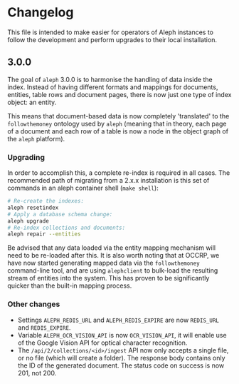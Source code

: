 # Changelog

This file is intended to make easier for operators of Aleph instances to follow
the development and perform upgrades to their local installation.

## 3.0.0

The goal of `aleph` 3.0.0 is to harmonise the handling of data inside the index.
Instead of having different formats and mappings for documents, entities, table
rows and document pages, there is now just one type of index object: an entity.

This means that document-based data is now completely 'translated' to the
`followthemoney` ontology used by `aleph` (meaning that in theory, each page of
a document and each row of a table is now a node in the object graph of the
`aleph` platform).

### Upgrading

In order to accomplish this, a complete re-index is required in all cases. The
recommended path of migrating from a 2.x.x installation is this set of commands
in an aleph container shell (`make shell`):

```bash
# Re-create the indexes:
aleph resetindex
# Apply a database schema change:
aleph upgrade
# Re-index collections and documents:
aleph repair --entities
```

Be advised that any data loaded via the entity mapping mechanism will need to
be re-loaded after this. It is also worth noting that at OCCRP, we have now
started generating mapped data via the `followthemoney` command-line tool, and
are using `alephclient` to bulk-load the resulting stream of entities into the
system. This has proven to be significantly quicker than the built-in mapping
process.

### Other changes

* Settings `ALEPH_REDIS_URL` and `ALEPH_REDIS_EXPIRE` are now `REDIS_URL` and
  `REDIS_EXPIRE`.
* Variable `ALEPH_OCR_VISION_API` is now `OCR_VISION_API`, it will enable use of
  the Google Vision API for optical character recognition.
* The `/api/2/collections/<id>/ingest` API now only accepts a single file, or
  no file (which will create a folder). The response body contains only the ID
  of the generated document. The status code on success is now 201, not 200.